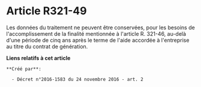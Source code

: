# Article R321-49

Les données du traitement ne peuvent être conservées, pour les besoins de l'accomplissement de la finalité mentionnée à
l'article R. 321-46, au-delà d'une période de cinq ans après le terme de l'aide accordée à l'entreprise au titre du contrat
de génération.

**Liens relatifs à cet article**

	**Créé par**:

	  - Décret n°2016-1583 du 24 novembre 2016 - art. 2
